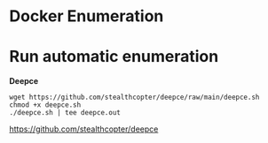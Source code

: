 # Docker Enumeration

# Run automatic enumeration

**Deepce**

```shell
wget https://github.com/stealthcopter/deepce/raw/main/deepce.sh
chmod +x deepce.sh
./deepce.sh | tee deepce.out
```

https://github.com/stealthcopter/deepce
